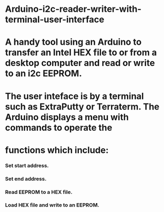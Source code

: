 # Arduino-i2c-reader-writer-with-terminal-user-interface

# A handy tool using an Arduino to transfer an Intel HEX file to or from a desktop computer and read or write to an i2c EEPROM.
# The user inteface is by a terminal such as ExtraPutty or Terraterm. The Arduino displays a menu with commands to operate the
# functions which include:

### Set start address.
### Set end address.
### Read EEPROM to a HEX file.
### Load HEX file and write to an EEPROM.
